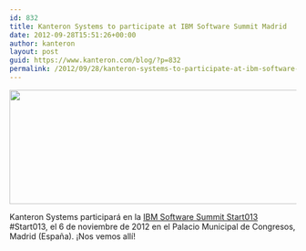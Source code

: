 ```yaml
---
id: 832
title: Kanteron Systems to participate at IBM Software Summit Madrid
date: 2012-09-28T15:51:26+00:00
author: kanteron
layout: post
guid: https://www.kanteron.com/blog/?p=832
permalink: /2012/09/28/kanteron-systems-to-participate-at-ibm-software-summit-madrid/
---
```

<p style="text-align: center">
  <a href="https://www-01.ibm.com/software/es/congreso2012/?cmp=ES2BJ&ct=ES2BJ03E&cr=pdf_ibm&S_TACT=ES2BJ03E" rel="attachment wp-att-840"><img class="aligncenter" title="cabecero_530x200" src="https://www.kanteron.com/blog/wp-content/uploads/2012/09/cabecero_530x200.jpg" alt="" width="530" height="200" /></a>
</p>

Kanteron Systems participará en la <a title="https://www-01.ibm.com/software/es/congreso2012/index.html" href="https://www-01.ibm.com/software/es/congreso2012/index.html" target="_blank">IBM Software Summit Start013</a> #Start013, el 6 de noviembre de 2012 en el Palacio Municipal de Congresos, Madrid (España). ¡Nos vemos allí!

&nbsp;
